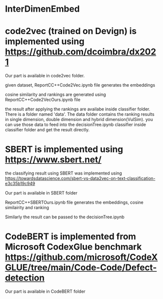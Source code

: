 # InterDimenEmbed

# code2vec (trained on Devign) is implemented using https://github.com/dcoimbra/dx2021

Our part is available in code2vec folder.

given dataset, ReportCC++Code2Vec.ipynb file generates the embeddings

cosine similarity and rankings are generated using ReportCC++Code2VecOurs.ipynb file

the result after applying the rankings are availabe inside classifier folder. There is a folder named 'data'. The data folder contains the ranking results in single dimension, double dimension and hybrid dimension(VulSim). you can use those data to feed into the decisionTree.ipynb classifier inside classifier folder and get the result directly.

# SBERT is implemented using https://www.sbert.net/

the classifying result using SBERT was implemented using https://towardsdatascience.com/sbert-vs-data2vec-on-text-classification-e3c35b19c949

Our part is available in SBERT folder

ReportCC++SBERTOurs.ipynb file generates the embeddings, cosine similairity and ranking

Similarly the result can be passed to the  decisionTree.ipynb

# CodeBERT is implemented from Microsoft CodexGlue benchmark https://github.com/microsoft/CodeXGLUE/tree/main/Code-Code/Defect-detection

Our part is available in CodeBERT folder
